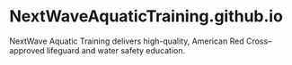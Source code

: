 # NextWaveAquaticTraining.github.io
NextWave Aquatic Training delivers high-quality, American Red Cross–approved lifeguard and water safety education.
